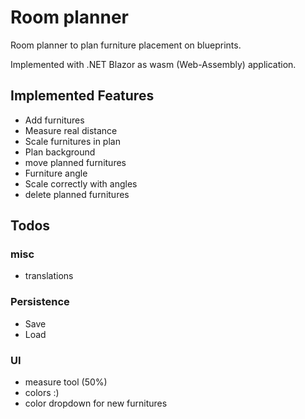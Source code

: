 # Room planner

Room planner to plan furniture placement on blueprints.

Implemented with .NET Blazor as wasm (Web-Assembly) application.

## Implemented Features
 - Add furnitures
 - Measure real distance
 - Scale furnitures in plan
 - Plan background
- move planned furnitures
- Furniture angle
- Scale correctly with angles
- delete planned furnitures

## Todos

### misc
- translations

### Persistence
- Save
- Load


### UI
- measure tool (50%)
- colors :)
- color dropdown for new furnitures